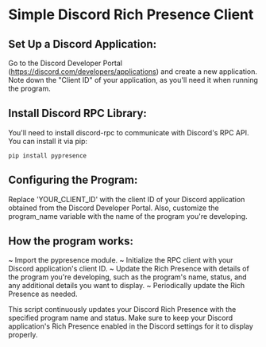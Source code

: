 # Simple Discord Rich Presence Client

## Set Up a Discord Application:

Go to the Discord Developer Portal (https://discord.com/developers/applications) and create a new application.
Note down the "Client ID" of your application, as you'll need it when running the program.

## Install Discord RPC Library:

You'll need to install discord-rpc to communicate with Discord's RPC API. You can install it via pip:
```
pip install pypresence
```
## Configuring the Program:

Replace 'YOUR_CLIENT_ID' with the client ID of your Discord application obtained from the Discord Developer Portal. Also, customize the program_name variable with the name of the program you're developing.

## How the program works:

~ Import the pypresence module.
~ Initialize the RPC client with your Discord application's client ID.
~ Update the Rich Presence with details of the program you're developing, such as the program's name, status, and any additional details you want to display.
~ Periodically update the Rich Presence as needed.

This script continuously updates your Discord Rich Presence with the specified program name and status. Make sure to keep your Discord application's Rich Presence enabled in the Discord settings for it to display properly.
